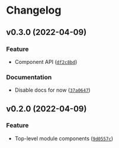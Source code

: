 # Changelog

<!--next-version-placeholder-->

## v0.3.0 (2022-04-09)
### Feature
* Component API ([`df2c8bd`](https://github.com/TheWii/integrity/commit/df2c8bdf43df3428cc24438106429340292859de))

### Documentation
* Disable docs for now ([`37a0647`](https://github.com/TheWii/integrity/commit/37a0647d2b029d584f3da4ad980dfc8bf5263485))

## v0.2.0 (2022-04-09)
### Feature
* Top-level module components ([`9d0557c`](https://github.com/TheWii/integrity/commit/9d0557c459d8d91778a363a6c38c1158b7e13c8f))
